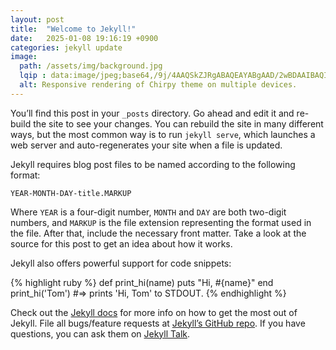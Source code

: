 ```yaml
---
layout: post
title:  "Welcome to Jekyll!"
date:   2025-01-08 19:16:19 +0900
categories: jekyll update
image:
  path: /assets/img/background.jpg
  lqip : data:image/jpeg;base64,/9j/4AAQSkZJRgABAQEAYABgAAD/2wBDAAIBAQIBAQICAgICAgICAwUDAwMDAwYEBAMFBwYHBwcGBwcICQsJCAgKCAcHCg0KCgsMDAwMBwkODw0MDgsMDAz/2wBDAQICAgMDAwYDAwYMCAcIDAwMDAwMDAwMDAwMDAwMDAwMDAwMDAwMDAwMDAwMDAwMDAwMDAwMDAwMDAwMDAwMDAz/wAARCAADAAUDASIAAhEBAxEB/8QAFQABAQAAAAAAAAAAAAAAAAAAAAf/xAAgEAABBAEEAwAAAAAAAAAAAAACAAEDBAUGBxESITFh/8QAFQEBAQAAAAAAAAAAAAAAAAAABgf/xAAaEQACAgMAAAAAAAAAAAAAAAAAAQISEzFR/9oADAMBAAIRAxEAPwCTbVbgZbXuhqZZexHckoucEJlXjE2Ds78EQizl5f2XL/URFS8klpgmkeH/2Q==
  alt: Responsive rendering of Chirpy theme on multiple devices.
---
```

You’ll find this post in your `_posts` directory. Go ahead and edit it and re-build the site to see your changes. You can rebuild the site in many different ways, but the most common way is to run `jekyll serve`, which launches a web server and auto-regenerates your site when a file is updated.

Jekyll requires blog post files to be named according to the following format:

`YEAR-MONTH-DAY-title.MARKUP`

Where `YEAR` is a four-digit number, `MONTH` and `DAY` are both two-digit numbers, and `MARKUP` is the file extension representing the format used in the file. After that, include the necessary front matter. Take a look at the source for this post to get an idea about how it works.

Jekyll also offers powerful support for code snippets:

{% highlight ruby %}
def print_hi(name)
  puts "Hi, #{name}"
end
print_hi('Tom')
#=> prints 'Hi, Tom' to STDOUT.
{% endhighlight %}

Check out the [Jekyll docs][jekyll-docs] for more info on how to get the most out of Jekyll. File all bugs/feature requests at [Jekyll’s GitHub repo][jekyll-gh]. If you have questions, you can ask them on [Jekyll Talk][jekyll-talk].

[jekyll-docs]: https://jekyllrb.com/docs/home
[jekyll-gh]:   https://github.com/jekyll/jekyll
[jekyll-talk]: https://talk.jekyllrb.com/
